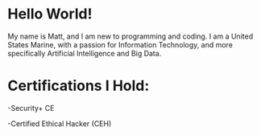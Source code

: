 # Hello World!

My name is Matt, and I am new to programming and coding. I am a United States Marine, with a passion for Information Technology, and more specifically Artificial Intelligence and Big Data. 

# Certifications I Hold:
-Security+ CE

-Certified Ethical Hacker (CEH)
